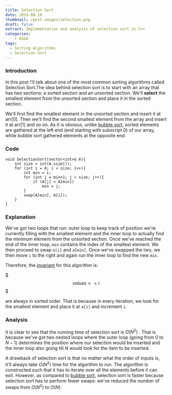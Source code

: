 ```yaml
---
title: Selection Sort
date: 2019-08-18
thumbnail: /post-images/selection.png
draft: false
extract: Implementation and analysis of selection sort in C++
categories: 
    - DS&A
tags:
  - Sorting Algorithms
  - Selection Sort
---
```


### Introduction

In this post I'll talk about one of the most common sorting algorithms called Selection Sort.The idea behind selection sort is to start with an array that has two sections: a sorted section and an unsorted section. We'll **select** the smallest element from the unsorted section and place it in the sorted section. 

We'll first find the smallest element in the unsorted section and insert it at arr[0]. Then we'll find the second smallest element from the array and insert it at arr[1] and so on. As it is obvious, unlike [bubble sort](/bubble-sort), sorted elements are gathered at the left end (end starting with subscript 0) of our array, while bubble sort gathered elements at the opposite end.

### Code

```cpp{numberLines}
void SelectionSort(vector<int>& A){
    int size = int(A.size());
    for (int i = 0; i < size; i++){
        int min = i;
        for (int j = min+1; j < size; j++){
            if (A[j] < A[min])
                min = j;
        }
        swap(A[min], A[i]);
    }
}
```

### Explanation

We've got two loops that run: outer loop to keep track of position we're currently filling with the smallest element and the inner loop to actually find the minimum element from the unsorted section. Once we've reached the end of the inner loop, `min` contains the index of the smallest element. We then proceed to swap `a[i]` and `a[min]`. Once we've swapped the two, we then move `i` to the right and again run the inner loop to find the new `min`. 

Therefore, the [invariant](/bubble-sort#invariant) for this algorithm is:

$$$
values <= i
$$$

are always in sorted order. That is because in every iteration, we look for the smallest element and place it at `a[i]` and increment `i`. 


### Analysis

It is clear to see that the running time of selection sort is $O(N^2)$ . That is because we've got two nested loops where the outer loop (going from $0$ to $N - 1$) determines the position where our selection would be inserted and the inner loop also going till $N$ would look for the item to be inserted. 

A drawback of selection sort is that no matter what the order of inputs is, it'll always take $O(N^2)$ time for the algorithm to run. The algorithm is constructed such that it has to iterate over all the elements before it can exit. However, as compared to [bubble sort](/bubble-sort), selection sort is faster because selection sort has to perform fewer swaps: we've reduced the number of swaps from $O(N^2)$ to $O(N)$.